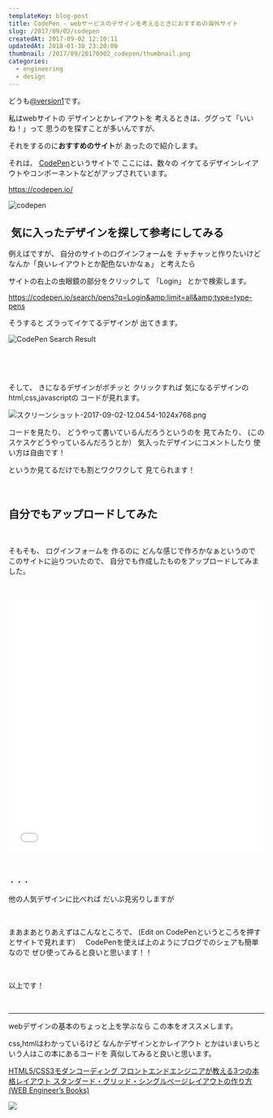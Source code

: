 ```yaml
---
templateKey: blog-post
title: CodePen - webサービスのデザインを考えるときにおすすめの海外サイト
slug: /2017/09/02/codepen
createdAt: 2017-09-02 12:10:11
updatedAt: 2018-01-30 23:20:00
thumbnail: /2017/09/20170902_codepen/thumbnail.png
categories:
  - engineering
  - design
---
```



どうも<a href="https://twitter.com/version1_2017">@version1</a>です。

私はwebサイトの
デザインとかレイアウトを
考えるときは、ググって「いいね！」って
思うのを探すことが多いんですが、

それをするのに<strong>おすすめのサイト</strong>が
あったので紹介します。

それは、
<a href="https://codepen.io/">CodePen</a>というサイトで
ここには、数々の
イケてるデザインレイアウトやコンポーネントなどがアップされています。

<a href="https://codepen.io/">https://codepen.io/</a>

<img class="post-image" src="https://statics.ver-1-0.net/uploads/2017/09/20170902_codepen/codepen.png" alt="codepen"/>

<h2 class="chapter"> 気に入ったデザインを探して参考にしてみる</h2>

例えばですが、
自分のサイトのログインフォームを
チャチャッと作りたいけど
なんか「良いレイアウトとか配色ないかなぁ」
と考えたら

サイトの右上の虫眼鏡の部分をクリックして
「Login」
とかで検索します。

<a href="https://codepen.io/search/pens?q=Login&amp;limit=all&amp;type=type-pens">https://codepen.io/search/pens?q=Login&amp;limit=all&amp;type=type-pens</a>

そうすると
ズラってイケてるデザインが
出てきます。

<img class="post-image" src="https://statics.ver-1-0.net/uploads/2017/09/20170902_codepen/codepen-search-result.png" alt="CodePen Search Result"/>

&nbsp;

&nbsp;

そして、
きになるデザインがポチッと
クリックすれば
気になるデザインのhtml,css,javascriptの
コードが見れます。

<img class="post-image" src="https://statics.ver-1-0.net/uploads/2017/09/20170902_codepen/スクリーンショット-2017-09-02-12.04.54-1024x768.png" alt="スクリーンショット-2017-09-02-12.04.54-1024x768.png"/>

コードを見たり、
どうやって書いているんだろうというのを
見てみたり、
(このスケスケどうやっているんだろうとか）
気入ったデザインにコメントしたり
使い方は自由です！

というか見てるだけでも割とワクワクして
見てられます！

&nbsp;
<h2 class="chapter">自分でもアップロードしてみた</h2>
&nbsp;

そもそも、
ログインフォームを
作るのに
どんな感じで作ろかなぁというので
このサイトに辿りついたので、
自分でも作成したものをアップロードしてみました。

&nbsp;
<iframe height='500' scrolling='yes' title='Simple Login Form' src='//codepen.io/version1/embed/QMVzJd/?height=265&theme-id=0&default-tab=result,result&embed-version=2' frameborder='no' allowtransparency='true' allowfullscreen='true' style='width: 100%;'>See the Pen <a href='https://codepen.io/version1/pen/QMVzJd/'>Simple Login Form</a> by version1 (<a href='https://codepen.io/version1'>@version1</a>) on <a href='https://codepen.io'>CodePen</a>.
</iframe>

&nbsp;

・・・

他の人気デザインに比べれば
だいぶ見劣りしますが

&nbsp;

まあまあとりあえずはこんなところで、
(Edit on CodePenというところを押すとサイトで見れます）
&nbsp;
CodePenを使えば上のようにブログでのシェアも簡単なので
ぜひ使ってみると良いと思います！！

&nbsp;

以上です！


&nbsp;
<hr>

webデザインの基本のちょっと上を学ぶなら
この本をオススメします。

css,htmlはわかっているけど
なんかデザインとかレイアウト
とかはいまいちという人はこの本にあるコードを
真似してみると良いと思います。

<a target="_blank" href="https://www.amazon.co.jp/gp/product/4798141577/ref=as_li_tl?ie=UTF8&camp=247&creative=1211&creativeASIN=4798141577&linkCode=as2&tag=llg01-22&linkId=59c6ec7214ebedaca86ef962b5ea40ac">HTML5/CSS3モダンコーディング フロントエンドエンジニアが教える3つの本格レイアウト スタンダード・グリッド・シングルページレイアウトの作り方 (WEB Engineer’s Books)</a><img src="//ir-jp.amazon-adsystem.com/e/ir?t=llg01-22&l=am2&o=9&a=4798141577" width="1" height="1" border="0" alt="" style="border:none !important; margin:0px !important;" />

<a target="_blank"  href="https://www.amazon.co.jp/gp/product/4798141577/ref=as_li_tl?ie=UTF8&camp=247&creative=1211&creativeASIN=4798141577&linkCode=as2&tag=llg01-22&linkId=6211e8a5d20ef0dc2a07bf1e1e7586b0"><img border="0" src="//ws-fe.amazon-adsystem.com/widgets/q?_encoding=UTF8&MarketPlace=JP&ASIN=4798141577&ServiceVersion=20070822&ID=AsinImage&WS=1&Format=_SL250_&tag=llg01-22" ></a><img src="//ir-jp.amazon-adsystem.com/e/ir?t=llg01-22&l=am2&o=9&a=4798141577" width="1" height="1" border="0" alt="" style="border:none !important; margin:0px !important;" />
&nbsp;
